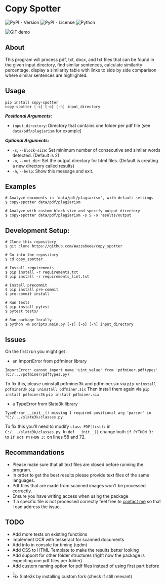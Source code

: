 # Copy Spotter

![PyPI - Version](https://img.shields.io/pypi/v/copy-spotter) ![PyPI - License](https://img.shields.io/pypi/l/copy-spotter)
![Python](https://img.shields.io/badge/python-3.11-blue)


![GIF demo](data/img/example.gif)

## About
This program will process pdf, txt, docx, and txt files that can be found in the given input directory, find similar sentences, calculate similarity percentage, display a similarity table with links to side by side comparison where similar sentences are highlighted.

**Usage**
---

```
pip install copy-spotter
copy-spotter [-s] [-o] [-h] input_directory
```
***Positional Arguments:***
* `input_directory`: Directory that contains one folder per pdf file (see `data/pdf/plagiarism` for example)

***Optional Arguments:***
* `-s`, `--block-size`: Set minimum number of consecutive and similar words detected. (Default is 2)
* `-o`, `--out_dir`: Set the output directory for html files. (Default is creating a new directory called results)
* `-h`, `--help`: Show this message and exit.

**Examples**
---
```
# Analyze documents in 'data/pdf/plagiarism', with default settings
$ copy-spotter data/pdf/plagiarism

# Analyze with custom block size and specify output directory
$ copy-spotter data/pdf/plagiarism -s 5 -o results/output
```

**Development Setup:**
---

```
# Clone this repository
$ git clone https://github.com/Wazzabeee/copy_spotter

# Go into the repository
$ cd copy_spotter

# Install requirements
$ pip install -r requirements.txt
$ pip install -r requirements_lint.txt

# Install precommit
$ pip install pre-commit
$ pre-commit install

# Run tests
$ pip install pytest
$ pytest tests/

# Run package locally
$ python -m scripts.main.py [-s] [-o] [-h] input_directory

```

**Issues**
---
On the first run you might get :
- an ImportError from pdfminer library 
``` 
ImportError: cannot import name 'uint_value' from 'pdfminer.pdftypes' (C:/.../pdfminer/pdftypes.py)
```
To fix this, please uninstall pdfminer3k and pdfminer.six via 
``` pip uninstall pdfminer3k ```
``` pip uninstall pdfminer.six ```
Then install them again via 
``` pip install pdfminer3k ```
``` pip install pdfminer.six ```


- a TypeError from Slate3k library 
```
TypeError __init__() missing 1 required positional arg 'parser' in "C:/.../slate3k/classes.py
```
To fix this you'll need to modify `class PDF(list):` in `C:/.../slate3k/classes.py`. In `def __init__()` change both `if PYTHON 3:` <br/> to `if not PYTHON 3:` on lines 58 and 72.

**Recommandations**
---
- Please make sure that all text files are closed before running the program.
- In order to get the best results please provide text files of the same languages.
- Pdf files that are made from scanned images won't be processed correctly.
- Ensure you have writing access when using the package 
- If a specific file is not processed correctly feel free to [contact me](mailto:<clement45.delteil45@gmail.com>) so that I can address the issue.

**TODO**
---
- Add more tests on existing functions
- Implement OCR with tesseract for scanned documents
- Add info in console for timing (tqdm)
- Add CSS to HTML Template to make the results better looking
- Add support for other folder structures (right now the package is expecting one pdf files per folder)
- Add custom naming option for pdf files instead of using first part before _
- Fix Slate3k by installing custom fork (check if still relevant)